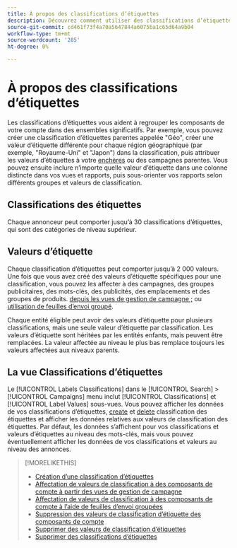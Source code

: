 ```yaml
---
title: À propos des classifications d’étiquettes
description: Découvrez comment utiliser des classifications d’étiquettes pour regrouper vos composants de compte.
source-git-commit: cd461f73f4a70a5647844a6075ba1c65d64a9b04
workflow-type: tm+mt
source-wordcount: '285'
ht-degree: 0%

---
```


# À propos des classifications d’étiquettes

Les classifications d’étiquettes vous aident à regrouper les composants de votre compte dans des ensembles significatifs. Par exemple, vous pouvez créer une classification d’étiquettes parentes appelée &quot;Géo&quot;, créer une valeur d’étiquette différente pour chaque région géographique (par exemple, &quot;Royaume-Uni&quot; et &quot;Japon&quot;) dans la classification, puis attribuer les valeurs d’étiquettes à votre [enchères](/help/search-social-commerce/glossary.md#a-b) ou des campagnes parentes. Vous pouvez ensuite inclure n’importe quelle valeur d’étiquette dans une colonne distincte dans vos vues et rapports, puis sous-orienter vos rapports selon différents groupes et valeurs de classification.

## Classifications des étiquettes

Chaque annonceur peut comporter jusqu’à 30 classifications d’étiquettes, qui sont des catégories de niveau supérieur.

## Valeurs d’étiquette

Chaque classification d’étiquettes peut comporter jusqu’à 2 000 valeurs. Une fois que vous avez créé des valeurs d’étiquette spécifiques pour une classification, vous pouvez les affecter à des campagnes, des groupes publicitaires, des mots-clés, des publicités, des emplacements et des groupes de produits. [depuis les vues de gestion de campagne ;](classification-values-assign-campaign-management.md) ou [utilisation de feuilles d’envoi groupé](classification-values-assign-bulksheets.md).

Chaque entité éligible peut avoir des valeurs d’étiquette pour plusieurs classifications, mais une seule valeur d’étiquette par classification. Les valeurs d’étiquette sont héritées par les entités enfants, mais peuvent être remplacées. La valeur affectée au niveau le plus bas remplace toujours les valeurs affectées aux niveaux parents.

## La vue Classifications d’étiquettes

Le [!UICONTROL Labels Classifications] dans le [!UICONTROL Search] > [!UICONTROL Campaigns] menu inclut [!UICONTROL Classifications] et [!UICONTROL Label Values] sous-vues. Vous pouvez afficher les données de vos classifications d’étiquettes, [create](classification-create.md) et [delete](classification-delete.md) classification des étiquettes et afficher les données relatives aux valeurs de classification des étiquettes. Par défaut, les données s’affichent pour vos classifications et valeurs d’étiquettes au niveau des mots-clés, mais vous pouvez éventuellement afficher les données de vos classifications et valeurs au niveau des annonces.

>[!MORELIKETHIS]
>
>* [Création d’une classification d’étiquettes](classification-create.md)
>* [Affectation de valeurs de classification à des composants de compte à partir des vues de gestion de campagne](classification-values-assign-campaign-management.md)
>* [Affectation de valeurs de classification à des composants de compte à l’aide de feuilles d’envoi groupées](classification-values-assign-bulksheets.md)
>* [Suppression des valeurs de classification d’étiquette des composants de compte](classification-values-remove.md)
>* [Supprimer des valeurs de classification d’étiquettes](classification-values-delete.md)
>* [Supprimer des classifications d’étiquettes](classification-delete.md)

